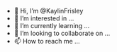 - 👋 Hi, I’m @KaylinFrisley
- 👀 I’m interested in ...
- 🌱 I’m currently learning ...
- 💞️ I’m looking to collaborate on ...
- 📫 How to reach me ...

<!---
KaylinFrisley/KaylinFrisley is a ✨ special ✨ repository because its `README.md` (this file) appears on your GitHub profile.
You can click the Preview link to take a look at your changes.
--->
